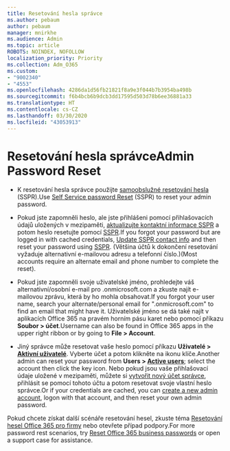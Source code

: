 ```yaml
---
title: Resetování hesla správce
ms.author: pebaum
author: pebaum
manager: mnirkhe
ms.audience: Admin
ms.topic: article
ROBOTS: NOINDEX, NOFOLLOW
localization_priority: Priority
ms.collection: Adm_O365
ms.custom:
- "9002340"
- "4553"
ms.openlocfilehash: 4286da1d56fb21821f8a9e3f044b7b3954ba498b
ms.sourcegitcommit: f6b4bcb6b9dcb3dd17595d503d78b6ee36881a33
ms.translationtype: HT
ms.contentlocale: cs-CZ
ms.lasthandoff: 03/30/2020
ms.locfileid: "43053913"
---
```

# <a name="admin-password-reset"></a><span data-ttu-id="b5758-102">Resetování hesla správce</span><span class="sxs-lookup"><span data-stu-id="b5758-102">Admin Password Reset</span></span>

- <span data-ttu-id="b5758-103">K resetování hesla správce použijte [samoobslužné resetování hesla](https://passwordreset.microsoftonline.com/) (SSPR).</span><span class="sxs-lookup"><span data-stu-id="b5758-103">Use [Self Service password Reset](https://passwordreset.microsoftonline.com/) (SSPR) to reset your admin password.</span></span>

- <span data-ttu-id="b5758-104">Pokud jste zapomněli heslo, ale jste přihlášeni pomocí přihlašovacích údajů uložených v mezipaměti, [aktualizujte kontaktní informace SSPR](https://go.microsoft.com/fwlink/?linkid=849451) a potom heslo resetujte pomocí [SSPR](https://passwordreset.microsoftonline.com/).</span><span class="sxs-lookup"><span data-stu-id="b5758-104">If you forgot your password but are logged in with cached credentials, [Update SSPR contact info](https://go.microsoft.com/fwlink/?linkid=849451) and then reset your password using [SSPR](https://passwordreset.microsoftonline.com/).</span></span>  <span data-ttu-id="b5758-105">(Většina účtů k dokončení resetování vyžaduje alternativní e-mailovou adresu a telefonní číslo.)</span><span class="sxs-lookup"><span data-stu-id="b5758-105">(Most accounts require an alternate email and phone number to complete the reset).</span></span>

- <span data-ttu-id="b5758-106">Pokud jste zapomněli svoje uživatelské jméno, prohledejte váš alternativní/osobní e-mail pro .onmicrosoft.com a zkuste najít e-mailovou zprávu, která by ho mohla obsahovat.</span><span class="sxs-lookup"><span data-stu-id="b5758-106">If you forgot your user name, search your alternate/personal email for ".onmicrosoft.com" to find an email that might have it.</span></span>  <span data-ttu-id="b5758-107">Uživatelské jméno se dá také najít v aplikacích Office 365 na pravém horním pásu karet nebo pomocí příkazu **Soubor > účet**.</span><span class="sxs-lookup"><span data-stu-id="b5758-107">Username can also be found in Office 365 apps in the upper right ribbon or by going to **File > Account**.</span></span>

- <span data-ttu-id="b5758-108">Jiný správce může resetovat vaše heslo pomocí příkazu **Uživatelé > [Aktivní uživatelé](https://portal.office.com/adminportal/home#/users)**. Vyberte účet a potom klikněte na ikonu klíče.</span><span class="sxs-lookup"><span data-stu-id="b5758-108">Another admin can reset your password from **Users > [Active users](https://portal.office.com/adminportal/home#/users)**; select the account then click the key icon.</span></span>  <span data-ttu-id="b5758-109">Nebo pokud jsou vaše přihlašovací údaje uložené v mezipaměti, můžete si [vytvořit nový účet správce](https://portal.office.com/adminportal/home#/users), přihlásit se pomocí tohoto účtu a potom resetovat svoje vlastní heslo správce.</span><span class="sxs-lookup"><span data-stu-id="b5758-109">Or if your credentials are cached, you can [create a new admin account](https://portal.office.com/adminportal/home#/users), logon with that account, and then reset your own admin password.</span></span>

<span data-ttu-id="b5758-110">Pokud chcete získat další scénáře resetování hesel, zkuste téma [Resetování hesel Office 365 pro firmy](https://docs.microsoft.com/microsoft-365/admin/add-users/reset-passwords) nebo otevřete případ podpory.</span><span class="sxs-lookup"><span data-stu-id="b5758-110">For more password rest scenarios, try [Reset Office 365 business passwords](https://docs.microsoft.com/microsoft-365/admin/add-users/reset-passwords) or open a support case for assistance.</span></span>
